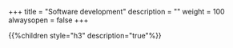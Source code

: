 +++
title = "Software development"
description = ""
weight = 100
alwaysopen = false
+++


{{%children style="h3" description="true"%}}